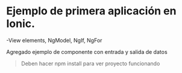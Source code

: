 # Ejemplo de primera aplicación en Ionic.

-View elements, NgModel, NgIf, NgFor

Agregado ejemplo de componente con entrada y salida de datos

> Deben hacer npm install para ver proyecto funcionando
